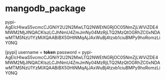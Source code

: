 # mangodb_package

pypi-AgEIcHlwaS5vcmcCJGNiY2U2N2MwLTQ2NWEtNGRjOC05NmZjLWViZDE4MWM2MjJlNQACKlszLCJhNmU4ZmJmNy04MzRjLTQ2MzQtOGRhZC0xNDAwMTM5NzU1YzMiXQAABiBX50HtNMqAjJAxWuBj4tzxb1ciuBMPy9hoRomzLiY0NQ

[pypi]
  username = __token__
  password = pypi-AgEIcHlwaS5vcmcCJGNiY2U2N2MwLTQ2NWEtNGRjOC05NmZjLWViZDE4MWM2MjJlNQACKlszLCJhNmU4ZmJmNy04MzRjLTQ2MzQtOGRhZC0xNDAwMTM5NzU1YzMiXQAABiBX50HtNMqAjJAxWuBj4tzxb1ciuBMPy9hoRomzLiY0NQ